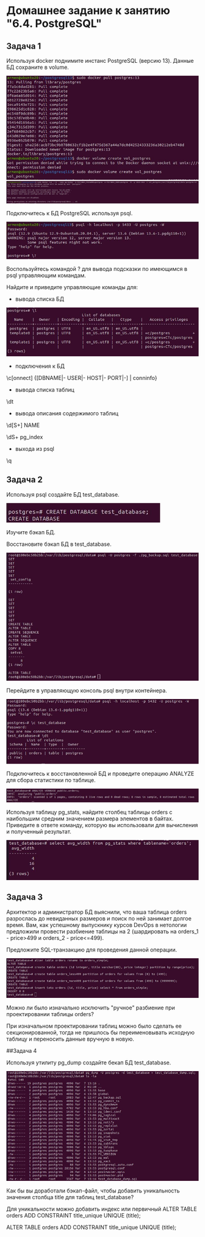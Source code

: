 # Домашнее задание к занятию "6.4. PostgreSQL"

## Задача 1

Используя docker поднимите инстанс PostgreSQL (версию 13). Данные БД сохраните в volume.

<img  src="https://raw.githubusercontent.com/ArmenVartanyan/devops-netology/main/6_4/6.4.1.1.jpg">

<img  src="https://raw.githubusercontent.com/ArmenVartanyan/devops-netology/main/6_4/6.4.1.2.jpg">

Подключитесь к БД PostgreSQL используя psql.

<img  src="https://raw.githubusercontent.com/ArmenVartanyan/devops-netology/main/6_4/6.4.1.3.jpg">

Воспользуйтесь командой \? для вывода подсказки по имеющимся в psql управляющим командам.

Найдите и приведите управляющие команды для:

- вывода списка БД

<img  src="https://raw.githubusercontent.com/ArmenVartanyan/devops-netology/main/6_4/6.4.1.4.jpg">

- подключения к БД

\c[onnect] {[DBNAME|- USER|- HOST|- PORT|-] | conninfo}

- вывода списка таблиц

 \dt 
 
- вывода описания содержимого таблиц

\d[S+] NAME

\dS+ pg_index

- выхода из psql

\q

## Задача 2

Используя psql создайте БД test_database.

<img  src="https://raw.githubusercontent.com/ArmenVartanyan/devops-netology/main/6_4/6.4.2.1.jpg">

Изучите бэкап БД.

Восстановите бэкап БД в test_database.

<img  src="https://raw.githubusercontent.com/ArmenVartanyan/devops-netology/main/6_4/6.4.2.2.jpg">

Перейдите в управляющую консоль psql внутри контейнера.

<img  src="https://raw.githubusercontent.com/ArmenVartanyan/devops-netology/main/6_4/6.4.2.3.jpg">

Подключитесь к восстановленной БД и проведите операцию ANALYZE для сбора статистики по таблице.

<img  src="https://raw.githubusercontent.com/ArmenVartanyan/devops-netology/main/6_4/6.4.2.4.jpg">

Используя таблицу pg_stats, найдите столбец таблицы orders с наибольшим средним значением размера элементов в байтах.
Приведите в ответе команду, которую вы использовали для вычисления и полученный результат.

<img  src="https://raw.githubusercontent.com/ArmenVartanyan/devops-netology/main/6_4/6.4.2.5.jpg">

## Задача 3

Архитектор и администратор БД выяснили, что ваша таблица orders разрослась до невиданных размеров и поиск по ней занимает долгое время. Вам, как успешному выпускнику курсов DevOps в нетологии предложили провести разбиение таблицы на 2 (шардировать на orders_1 - price>499 и orders_2 - price<=499).

Предложите SQL-транзакцию для проведения данной операции.

<img  src="https://raw.githubusercontent.com/ArmenVartanyan/devops-netology/main/6_4/6.4.3.1.jpg">

Можно ли было изначально исключить "ручное" разбиение при проектировании таблицы orders?

При изначальном проектировании таблиц можно было сделать ее секционированной, тогда не пришлось бы переименовывать исходную таблицу и переносить данные вручную в новую.

##Задача 4

Используя утилиту pg_dump создайте бекап БД test_database.

<img  src="https://raw.githubusercontent.com/ArmenVartanyan/devops-netology/main/6_4/6.4.4.1.jpg">

Как бы вы доработали бэкап-файл, чтобы добавить уникальность значения столбца title для таблиц test_database?

Для уникальности можно добавить индекс или первичный ALTER TABLE orders ADD CONSTRAINT title_unique UNIQUE (title);
    
ALTER TABLE orders ADD CONSTRAINT title_unique UNIQUE (title);
